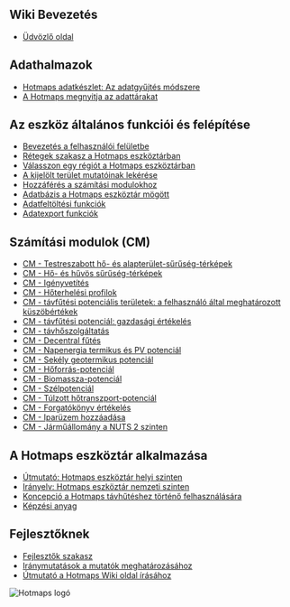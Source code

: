 <h2>Wiki Bevezetés</h2><ul><li> <a href="Home">Üdvözlő oldal</a></li></ul><h2> Adathalmazok</h2><ul><li> <a href="Hotmaps-data-set-method-of-data-collection">Hotmaps adatkészlet: Az adatgyűjtés módszere</a></li><li> <a href="Hotmaps-open-data-repositories">A Hotmaps megnyitja az adattárakat</a></li></ul><h2> Az eszköz általános funkciói és felépítése</h2><ul><li> <a href="Introduction-to-user-interface">Bevezetés a felhasználói felületbe</a></li><li> <a href="Layers-section-in-the-Hotmaps-toolbox">Rétegek szakasz a Hotmaps eszköztárban</a></li><li> <a href="Select-a-region-in-the-Hotmaps-toolbox">Válasszon egy régiót a Hotmaps eszköztárban</a></li><li> <a href="Retrieve-indicators-of-a-selected-area">A kijelölt terület mutatóinak lekérése</a></li><li> <a href="Access-to-calculation-modules">Hozzáférés a számítási modulokhoz</a></li><li> <a href="Database-behind-the-Hotmaps-toolbox">Adatbázis a Hotmaps eszköztár mögött</a></li><li> <a href="Data-upload-functionalities">Adatfeltöltési funkciók</a></li><li> <a href="Data-export-functionalities">Adatexport funkciók</a></li></ul><h2> Számítási modulok (CM)</h2><ul><li> <a href="CM-Customized-heat-and-floor-area-density-maps">CM - Testreszabott hő- és alapterület-sűrűség-térképek</a></li><li> <a href="CM-Scale-heat-and-cool-density-maps">CM - Hő- és hűvös sűrűség-térképek</a></li><li> <a href="CM-Demand-projection">CM - Igényvetítés</a></li><li> <a href="CM-Heat-load-profiles">CM - Hőterhelési profilok</a></li><li> <a href="CM-District-heating-potential-areas-user-defined-thresholds">CM - távfűtési potenciális területek: a felhasználó által meghatározott küszöbértékek</a></li><li> <a href="CM-District-heating-potential-economic-assessment">CM - távfűtési potenciál: gazdasági értékelés</a></li><li> <a href="CM-District-heating-supply-dispatch">CM - távhőszolgáltatás</a></li><li> <a href="CM-Decentral-heating-supply">CM - Decentral fűtés</a></li><li> <a href="CM-Solar-thermal-and-PV-potential">CM - Napenergia termikus és PV potenciál</a></li><li> <a href="CM-Shallow-geothermal-potential">CM - Sekély geotermikus potenciál</a></li><li> <a href="CM-Heat-source-potential">CM - Hőforrás-potenciál</a></li><li> <a href="CM-Biomass-potential">CM - Biomassza-potenciál</a></li><li> <a href="CM-Wind-potential">CM - Szélpotenciál</a></li><li> <a href="CM-Excess-heat-transport-potential">CM - Túlzott hőtranszport-potenciál</a></li><li> <a href="CM-Scenario-assessment">CM - Forgatókönyv értékelés</a></li><li> <a href="CM-Add-industry-plant">CM - Iparüzem hozzáadása</a></li><li> <a href="CM-Vehicle-stock-at-NUTS-2-level">CM - Járműállomány a NUTS 2 szinten</a></li></ul><h2> A Hotmaps eszköztár alkalmazása</h2><ul><li> <a href="guide-local-and-municipal-levels">Útmutató: Hotmaps eszköztár helyi szinten</a></li><li> <a href="guide-national-level-comprehensive-assessment-eed">Irányelv: Hotmaps eszköztár nemzeti szinten</a></li><li> <a href="District-Cooling">Koncepció a Hotmaps távhűtéshez történő felhasználására</a></li><li> <a href="training-material">Képzési anyag</a></li></ul><h2> Fejlesztőknek</h2><ul><li> <a href="Developers">Fejlesztők szakasz</a></li><li> <a href="Guidelines-for-defining-indicators">Iránymutatások a mutatók meghatározásához</a></li><li> <a href="Guidelines-for-writing-a-Hotmaps-Wiki-page">Útmutató a Hotmaps Wiki oldal írásához</a></li></ul><img alt="Hotmaps logó" src="https://www.hotmaps-project.eu/wp-content/uploads/2017/02/logo.svg"/>